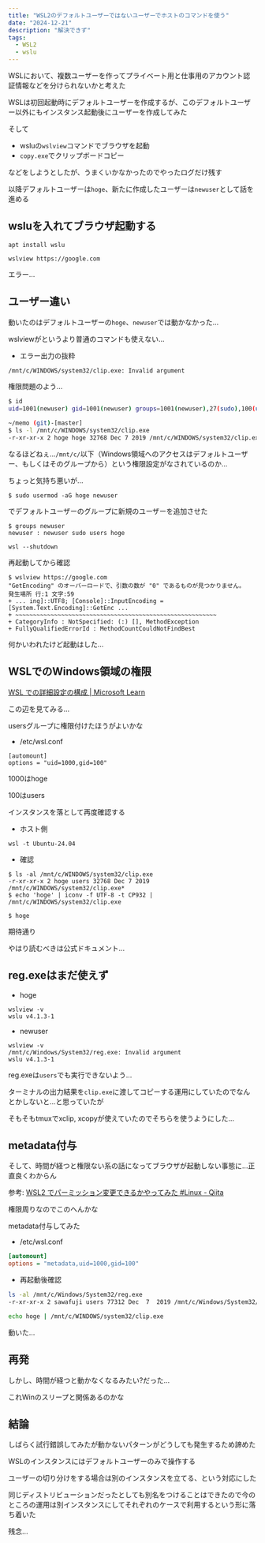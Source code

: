 ```yaml
---
title: "WSL2のデフォルトユーザーではないユーザーでホストのコマンドを使う"
date: "2024-12-21"
description: "解決できず"
tags:
  - WSL2
  - wslu
---
```


WSLにおいて、複数ユーザーを作ってプライベート用と仕事用のアカウント認証情報などを分けられないかと考えた

WSLは初回起動時にデフォルトユーザーを作成するが、このデフォルトユーザー以外にもインスタンス起動後にユーザーを作成してみた

そして

- wsluの`wslview`コマンドでブラウザを起動
- `copy.exe`でクリップボードコピー

などをしようとしたが、うまくいかなかったのでやったログだけ残す

以降デフォルトユーザーは`hoge`、新たに作成したユーザーは`newuser`として話を進める

## wsluを入れてブラウザ起動する

```
apt install wslu
```

```
wslview https://google.com
```

エラー…

## ユーザー違い

動いたのはデフォルトユーザーの`hoge`、`newuser`では動かなかった…

wslviewがというより普通のコマンドも使えない…


- エラー出力の抜粋

```
/mnt/c/WINDOWS/system32/clip.exe: Invalid argument
```

権限問題のよう…

```bash
$ id  
uid=1001(newuser) gid=1001(newuser) groups=1001(newuser),27(sudo),100(users)  
  
~/memo (git)-[master]  
$ ls -l /mnt/c/WINDOWS/system32/clip.exe  
-r-xr-xr-x 2 hoge hoge 32768 Dec 7 2019 /mnt/c/WINDOWS/system32/clip.exe*
```

なるほどねぇ…`/mnt/c/`以下（Windows領域へのアクセスはデフォルトユーザー、もしくはそのグループから）という権限設定がなされているのか…

ちょっと気持ち悪いが…

```
$ sudo usermod -aG hoge newuser
```

でデフォルトユーザーのグループに新規のユーザーを追加させた


```
$ groups newuser  
newuser : newuser sudo users hoge
```

```
wsl --shutdown
```

再起動してから確認

```
$ wslview https://google.com  
"GetEncoding" のオーバーロードで、引数の数が "0" であるものが見つかりません。  
発生場所 行:1 文字:59  
+ ... ing]::UTF8; [Console]::InputEncoding = [System.Text.Encoding]::GetEnc ...  
+ ~~~~~~~~~~~~~~~~~~~~~~~~~~~~~~~~~~~~~~~~~~~~~~~~~~~~~~~~~  
+ CategoryInfo : NotSpecified: (:) [], MethodException  
+ FullyQualifiedErrorId : MethodCountCouldNotFindBest
```

何かいわれたけど起動はした…

## WSLでのWindows領域の権限

[WSL での詳細設定の構成 | Microsoft Learn](https://learn.microsoft.com/ja-jp/windows/wsl/wsl-config)


この辺を見てみる…

usersグループに権限付けたほうがよいかな


- /etc/wsl.conf

```
[automount]  
options = "uid=1000,gid=100"
```

1000はhoge

100はusers

インスタンスを落として再度確認する

- ホスト側

```
wsl -t Ubuntu-24.04
```

- 確認

```
$ ls -al /mnt/c/WINDOWS/system32/clip.exe  
-r-xr-xr-x 2 hoge users 32768 Dec 7 2019 /mnt/c/WINDOWS/system32/clip.exe*
$ echo 'hoge' | iconv -f UTF-8 -t CP932 | /mnt/c/WINDOWS/system32/clip.exe 
  
$ hoge
```

期待通り

やはり読むべきは公式ドキュメント…

## reg.exeはまだ使えず

- hoge

```
wslview -v  
wslu v4.1.3-1
```

- newuser

```
wslview -v  
/mnt/c/Windows/System32/reg.exe: Invalid argument  
wslu v4.1.3-1
```

reg.exeは`users`でも実行できないよう…

ターミナルの出力結果を`clip.exe`に渡してコピーする運用にしていたのでなんとかしないと…と思っていたが

そもそもtmuxでxclip, xcopyが使えていたのでそちらを使うようにした…

## metadata付与

そして、時間が経つと権限ない系の話になってブラウザが起動しない事態に…正直良くわからん

参考: [WSL2 でパーミッション変更できるかやってみた #Linux - Qiita](https://qiita.com/yuinore/items/281d7b5aca08cbb58473)

権限周りなのでこのへんかな

metadata付与してみた

- /etc/wsl.conf

```ini
[automount]  
options = "metadata,uid=1000,gid=100"
```

- 再起動後確認

```bash
ls -al /mnt/c/Windows/System32/reg.exe
-r-xr-xr-x 2 sawafuji users 77312 Dec  7  2019 /mnt/c/Windows/System32/reg.exe*
```

```bash
echo hoge | /mnt/c/WINDOWS/system32/clip.exe
```

動いた…

## 再発

しかし、時間が経つと動かなくなるみたい?だった…

これWinのスリープと関係あるのかな

## 結論

しばらく試行錯誤してみたが動かないパターンがどうしても発生するため諦めた

WSLのインスタンスにはデフォルトユーザーのみで操作する

ユーザーの切り分けをする場合は別のインスタンスを立てる、という対応にした

同じディストリビューションだったとしても別名をつけることはできたので今のところの運用は別インスタンスにしてそれぞれのケースで利用するという形に落ち着いた

残念…
